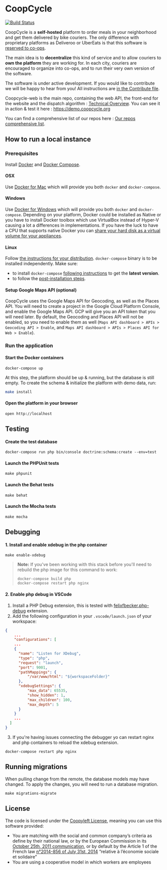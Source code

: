 CoopCycle
=========

[![Build Status](https://travis-ci.org/coopcycle/coopcycle-web.svg?branch=master)](https://travis-ci.org/coopcycle/coopcycle-web)

CoopCycle is a **self-hosted** platform to order meals in your neighborhood and get them delivered by bike couriers. The only difference with proprietary platforms as Deliveroo or UberEats is that this software is [reserved to co-ops](#license).

The main idea is to **decentralize** this kind of service and to allow couriers to **own the platform** they are working for.
In each city, couriers are encouraged to organize into co-ops, and to run their very own version of the software.

The software is under active development. If you would like to contribute we will be happy to hear from you! All instructions are [in the Contribute file](CONTRIBUTING.md).

Coopcycle-web is the main repo, containing the web API, the front-end for the website and the dispatch algorithm : [Technical Overview](https://github.com/coopcycle/coopcycle-web/wiki/Technical-Overview). You can see it in action & test it here : https://demo.coopcycle.org

You can find a comprehensive list of our repos here : [Our repos comprehensive list](https://github.com/coopcycle/coopcycle-web/wiki/Our-repos-comprehensive-list).

How to run a local instance
---------------------------

### Prerequisites

Install [Docker](https://www.docker.com/) and [Docker Compose](https://docs.docker.com/compose/install).

#### OSX

Use [Docker for Mac](https://www.docker.com/docker-mac) which will provide you both `docker` and `docker-compose`.

#### Windows

Use [Docker for Windows](https://www.docker.com/docker-windows) which will provide you both `docker` and `docker-compose`.
Depending on your platform, Docker could be installed as Native or you have to install Docker toolbox which use VirtualBox instead of Hyper-V causing a lot a differences in implementations.
If you have the luck to have a CPU that supports native Docker you can [share your hard disk as a virtual volume for your appliances](https://blogs.msdn.microsoft.com/stevelasker/2016/06/14/configuring-docker-for-windows-volumes/).

#### Linux

Follow [the instructions for your distribution](https://docs.docker.com/install/). `docker-compose` binary is to be installed independently.
Make sure:
- to install `docker-compose` [following instructions](https://docs.docker.com/compose/install/) to get the **latest version**.
- to follow the [post-installation steps](https://docs.docker.com/install/linux/linux-postinstall/).

#### Setup Google Maps API (optional)

CoopCycle uses the Google Maps API for Geocoding, as well as the Places API.
You will need to create a project in the Google Cloud Platform Console, and
enable the Google Maps API. GCP will give you an API token that you will need
later.  By default, the Geocoding and Places API will not be enabled, so you
need to enable them as well (`Maps API dashboard > APIs > Geocoding API >
Enable`, and `Maps API dashboard > APIs > Places API for Web > Enable`).

### Run the application

#### Start the Docker containers

```
docker-compose up
```

At this step, the platform should be up & running, but the database is still empty.
To create the schema & initialize the platform with demo data, run:
```sh
make install
```

#### Open the platform in your browser
```
open http://localhost
```

Testing
-------

#### Create the test database

```
docker-compose run php bin/console doctrine:schema:create --env=test
```

#### Launch the PHPUnit tests

```
make phpunit
```

#### Launch the Behat tests

```
make behat
```

#### Launch the Mocha tests

```
make mocha
```
Debugging
------------------
#### 1. Install and enable xdebug in the php container

```
make enable-xdebug
```
> **Note:** If you've been working with this stack before you'll need to rebuild the php image for this command to work:
> ```
> docker-compose build php
> docker-compose restart php nginx
> ```
#### 2. Enable php debug in VSCode
1. Install a PHP Debug extension, this is tested with [felixfbecker.php-debug](https://marketplace.visualstudio.com/items?itemName=felixfbecker.php-debug) extension.
2. Add the following configuration in your `.vscode/launch.json` of your workspace:

```json
{
	...
	"configurations": [
    ...
    {
      "name": "Listen for XDebug",
      "type": "php",
      "request": "launch",
      "port": 9001,
      "pathMappings": {
          "/var/www/html": "${workspaceFolder}"
      },
      "xdebugSettings": {
          "max_data": 65535,
          "show_hidden": 1,
          "max_children": 100,
          "max_depth": 5
      }
    }
    ...
  ]
}
```
3. If you're having issues connecting the debugger yo can restart nginx and php containers to reload the xdebug extension.
```
docker-compose restart php nginx
```

Running migrations
------------------

When pulling change from the remote, the database models may have changed. To apply the changes, you will need to run a database migration.

```
make migrations-migrate
```

License
-------

The code is licensed under the [Coopyleft License](https://wiki.coopcycle.org/en:license), meaning you can use this software provided:

- You are matching with the social and common company’s criteria as define by their national law, or by the European Commission in its [October 25th, 2011 communication](http://www.europarl.europa.eu/meetdocs/2009_2014/documents/com/com_com(2011)0681_/com_com(2011)0681_en.pdf), or by default by the Article 1 of the French law [n°2014-856 of July 31st, 2014](https://www.legifrance.gouv.fr/affichTexte.do?cidTexte=JORFTEXT000029313296&categorieLien=id) “relative à l’économie sociale et solidaire”
- You are using a cooperative model in which workers are employees
